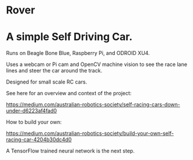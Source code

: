 # Rover
# A simple Self Driving Car.

Runs on Beagle Bone Blue, Raspberry Pi, and ODROID XU4.

Uses a webcam or Pi cam and OpenCV machine vision to see the race lane lines and steer the car around the track.

Designed for small scale RC cars.

See here for an overview and context of the project: 

https://medium.com/australian-robotics-society/self-racing-cars-down-under-d6223af4fad0

How to build your own:

https://medium.com/australian-robotics-society/build-your-own-self-racing-car-4204b30dc4d0

A TensorFlow trained neural network is the next step.


